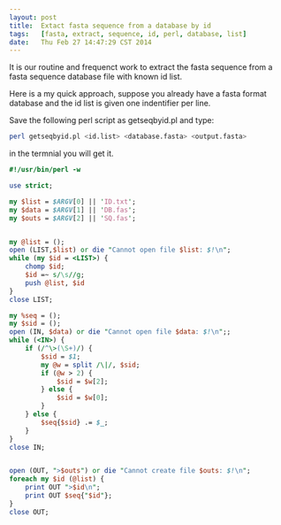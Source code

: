 ```yaml
---
layout:	post
title:	Extact fasta sequence from a database by id
tags:	[fasta, extract, sequence, id, perl, database, list]
date:   Thu Feb 27 14:47:29 CST 2014
---
```


It is our routine and frequenct work to extract the fasta sequence from a fasta sequence database file with known id list.

Here is a my quick approach, suppose you already have a fasta format database and the id list is given one indentifier per line.

Save the following perl script as getseqbyid.pl and type:

``` bash
perl getseqbyid.pl <id.list> <database.fasta> <output.fasta>
```

in the termnial you will get it.

``` perl
#!/usr/bin/perl -w

use strict;

my $list = $ARGV[0] || 'ID.txt';
my $data = $ARGV[1] || 'DB.fas';
my $outs = $ARGV[2] || 'SQ.fas';


my @list = ();
open (LIST,$list) or die "Cannot open file $list: $!\n";
while (my $id = <LIST>) {
	chomp $id;
	$id =~ s/\s//g;
 	push @list, $id
}
close LIST;

my %seq = ();
my $sid = ();
open (IN, $data) or die "Cannot open file $data: $!\n";;
while (<IN>) {
	if (/^\>(\S+)/) {
		$sid = $1;
		my @w = split /\|/, $sid;
		if (@w > 2) {
			$sid = $w[2];	
		} else {
			$sid = $w[0];
		}
	} else {
		$seq{$sid} .= $_;
	}
}
close IN;


open (OUT, ">$outs") or die "Cannot create file $outs: $!\n";
foreach my $id (@list) {
	print OUT ">$id\n";
	print OUT $seq{"$id"};
}
close OUT;
```

